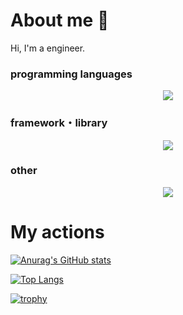 # About me 👋

Hi, I'm a engineer.

### programming languages

<p align="center">
  <a href="https://skillicons.dev">
    <img src="https://skillicons.dev/icons?i=cs,js,ts,php,py&perline=5" />
  </a>
</p>

### framework・library

<p align="center">
  <a href="https://skillicons.dev">
    <img src="https://skillicons.dev/icons?i=dotnet,laravel,react,remix,vue" />
  </a>
</p>

### other

<p align="center">
  <a href="https://skillicons.dev">
    <img src="https://skillicons.dev/icons?i=azure,git,github,githubactions,mysql,prisma,sqlite,tailwind" />
  </a>
</p>

# My actions

[![Anurag's GitHub stats](https://github-readme-stats.vercel.app/api?username=yuta-kume&show_icons=true&theme=dark)](https://github.com/anuraghazra/github-readme-stats)

[![Top Langs](https://github-readme-stats.vercel.app/api/top-langs/?username=yuta-kume)](https://github.com/anuraghazra/github-readme-stats)

[![trophy](https://github-profile-trophy.vercel.app/?username=yuta-kume)](https://github.com/ryo-ma/github-profile-trophy)

<!--
**yuta-kume/yuta-kume** is a ✨ _special_ ✨ repository because its `README.md` (this file) appears on your GitHub profile.

Here are some ideas to get you started:

- 🔭 I’m currently working on ...
- 🌱 I’m currently learning ...
- 👯 I’m looking to collaborate on ...
- 🤔 I’m looking for help with ...
- 💬 Ask me about ...
- 📫 How to reach me: ...
- 😄 Pronouns: ...
- ⚡ Fun fact: ...
-->
